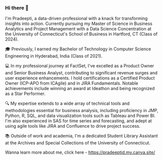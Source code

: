 ### Hi there 👋

I'm Pradeepti, a data-driven professional with a knack for transforming insights into action. Currently pursuing my Master of Science in Business Analytics and Project Management with a Data Science Concentration at the University of Connecticut's School of Business in Hartford, CT (Class of 2024).

🎓 Previously, I earned my Bachelor of Technology in Computer Science Engineering in Hyderabad, India (Class of 2021).

💻 In my professional journey at FactSet, I've excelled as a Product Owner and Senior Business Analyst, contributing to significant revenue surges and user experience enhancements. I hold certifications as a Certified Product Owner (ICP-APO from ICAgile) and in JIRA Fundamentals. Notable achievements include winning an award at Ideathon and being recognized as a Star Performer.

🔍 My expertise extends to a wide array of technical tools and methodologies essential for business analysis, including proficiency in JMP, Python, R, SQL, and data visualization tools such as Tableau and Power BI. I'm also experienced in SAS for time series and forecasting, and adept at using agile tools like JIRA and Confluence to drive project success.

📚 Outside of work and academia, I'm a dedicated Student Library Assistant at the Archives and Special Collections of the University of Connecticut.

Wanna learn more about me, click here - https://pradeeptid.my.canva.site/
